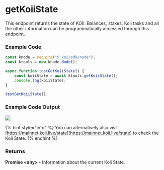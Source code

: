 # getKoiiState

This endpoint returns the state of KOII. Balances, stakes, Koii tasks and all the other information can be programmatically accessed through this endpoint.

### Example Code

```javascript
const knode = require("@_koi/sdk/node");
const ktools = new knode.Node();

async function testGetKoiiState() {
    const koiiState = await ktools.getKoiiState();
    console.log(koiiState);
}

testGetKoiiState();
```

### Example Code Output

![](https://lh6.googleusercontent.com/mHe7rku6WtxR1HSKOK\_uLgI\_1t1Ul9zNDsxBCe6DriJUmldfxdDL7x0bbuQfERVoLx1YVGG\_59w9VZ4FMBVVMqZz0YC0OEqnWU74eTWu35qsZBng0ja28LTrMphVYm2gamyrzAFT)

{% hint style="info" %}
&#x20;You can alternatively also visit [https://mainnet.koii.live/state](https://mainnet.koii.live/state) to check the Koii State.
{% endhint %}

### Returns

**Promise \<any> -** Information about the current Koii State.
